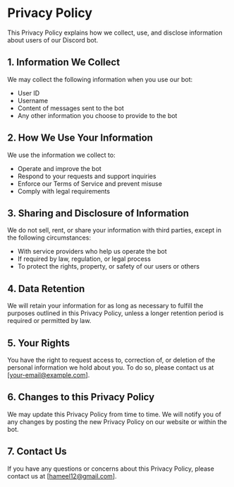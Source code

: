 # Privacy Policy


This Privacy Policy explains how we collect, use, and disclose information about users of our Discord bot.

## 1. Information We Collect
We may collect the following information when you use our bot:
- User ID
- Username
- Content of messages sent to the bot
- Any other information you choose to provide to the bot

## 2. How We Use Your Information
We use the information we collect to:
- Operate and improve the bot
- Respond to your requests and support inquiries
- Enforce our Terms of Service and prevent misuse
- Comply with legal requirements

## 3. Sharing and Disclosure of Information
We do not sell, rent, or share your information with third parties, except in the following circumstances:
- With service providers who help us operate the bot
- If required by law, regulation, or legal process
- To protect the rights, property, or safety of our users or others

## 4. Data Retention
We will retain your information for as long as necessary to fulfill the purposes outlined in this Privacy Policy, unless a longer retention period is required or permitted by law.

## 5. Your Rights
You have the right to request access to, correction of, or deletion of the personal information we hold about you. To do so, please contact us at [your-email@example.com].

## 6. Changes to this Privacy Policy
We may update this Privacy Policy from time to time. We will notify you of any changes by posting the new Privacy Policy on our website or within the bot.

## 7. Contact Us
If you have any questions or concerns about this Privacy Policy, please contact us at [hameel12@gmail.com].

